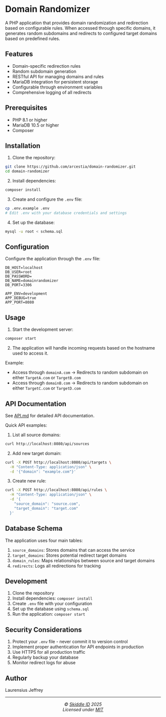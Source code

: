 # Domain Randomizer

A PHP application that provides domain randomization and redirection based on configurable rules. When accessed through specific domains, it generates random subdomains and redirects to configured target domains based on predefined rules.

## Features

- Domain-specific redirection rules
- Random subdomain generation
- RESTful API for managing domains and rules
- MariaDB integration for persistent storage
- Configurable through environment variables
- Comprehensive logging of all redirects

## Prerequisites

- PHP 8.1 or higher
- MariaDB 10.5 or higher
- Composer

## Installation

1. Clone the repository:
```bash
git clone https://github.com/arcestia/domain-randomizer.git
cd domain-randomizer
```

2. Install dependencies:
```bash
composer install
```

3. Create and configure the `.env` file:
```bash
cp .env.example .env
# Edit .env with your database credentials and settings
```

4. Set up the database:
```bash
mysql -u root < schema.sql
```

## Configuration

Configure the application through the `.env` file:

```env
DB_HOST=localhost
DB_USER=root
DB_PASSWORD=
DB_NAME=domainrandomizer
DB_PORT=3306

APP_ENV=development
APP_DEBUG=true
APP_PORT=8080
```

## Usage

1. Start the development server:
```bash
composer start
```

2. The application will handle incoming requests based on the hostname used to access it.

Example:
- Access through `domainA.com` → Redirects to random subdomain on either `TargetA.com` or `TargetB.com`
- Access through `domainB.com` → Redirects to random subdomain on either `TargetC.com` or `TargetD.com`

## API Documentation

See [API.md](API.md) for detailed API documentation.

Quick API examples:

1. List all source domains:
```bash
curl http://localhost:8080/api/sources
```

2. Add new target domain:
```bash
curl -X POST http://localhost:8080/api/targets \
  -H "Content-Type: application/json" \
  -d '{"domain": "example.com"}'
```

3. Create new rule:
```bash
curl -X POST http://localhost:8080/api/rules \
  -H "Content-Type: application/json" \
  -d '{
    "source_domain": "source.com",
    "target_domain": "target.com"
  }'
```

## Database Schema

The application uses four main tables:

1. `source_domains`: Stores domains that can access the service
2. `target_domains`: Stores potential redirect target domains
3. `domain_rules`: Maps relationships between source and target domains
4. `redirects`: Logs all redirections for tracking

## Development

1. Clone the repository
2. Install dependencies: `composer install`
3. Create `.env` file with your configuration
4. Set up the database using `schema.sql`
5. Run the application: `composer start`

## Security Considerations

1. Protect your `.env` file - never commit it to version control
2. Implement proper authentication for API endpoints in production
3. Use HTTPS for all production traffic
4. Regularly backup your database
5. Monitor redirect logs for abuse

## Author

Laurensius Jeffrey

---
<!-- License + Copyright -->
<p  align="center">
  <i>© <a href="https://skiddle.id">Skiddle ID</a> 2025</i><br>
  <i>Licensed under <a href="https://gist.github.com/arcestia/dc2bef037daf25773cb972b69d22be09">MIT</a></i>
</p>
